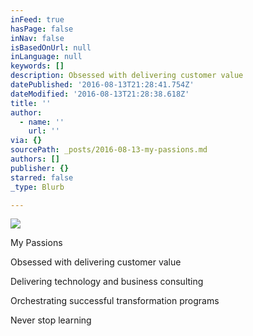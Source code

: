 ```yaml
---
inFeed: true
hasPage: false
inNav: false
isBasedOnUrl: null
inLanguage: null
keywords: []
description: Obsessed with delivering customer value
datePublished: '2016-08-13T21:28:41.754Z'
dateModified: '2016-08-13T21:28:38.618Z'
title: ''
author:
  - name: ''
    url: ''
via: {}
sourcePath: _posts/2016-08-13-my-passions.md
authors: []
publisher: {}
starred: false
_type: Blurb

---
```

![](https://the-grid-user-content.s3-us-west-2.amazonaws.com/6322fb0a-0304-4f08-9a0e-4668f6aaabbe.png)

My Passions

Obsessed with delivering customer value

Delivering technology and business consulting

Orchestrating successful transformation programs

Never stop learning